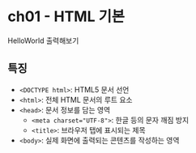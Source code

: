 # ch01 - HTML 기본
HelloWorld 출력해보기

## 특징
- `<DOCTYPE html>`: HTML5 문서 선언
- `<html>`: 전체 HTML 문서의 루트 요소
- `<head>`: 문서 정보를 담는 영역
    - `<meta charset="UTF-8">`: 한글 등의 문자 깨짐 방지
    - `<title>`: 브라우저 탭에 표시되는 제목
- `<body>`: 실제 화면에 출력되는 콘텐츠를 작성하는 영역